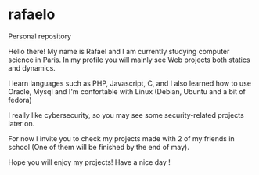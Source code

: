 # rafaelo
Personal repository

Hello there! My name is Rafael and I am currently studying computer science in Paris.
In my profile you will mainly see Web projects both statics and dynamics.

I learn languages such as PHP, Javascript, C, and I also learned how to use Oracle, Mysql and I'm confortable with Linux (Debian, Ubuntu and a bit of fedora)

I really like cybersecurity, so you may see some security-related projects later on. 

For now I invite you to check my projects made with 2 of my friends in school (One of them will be finished by the end of may).

Hope you will enjoy my projects! Have a nice day !
